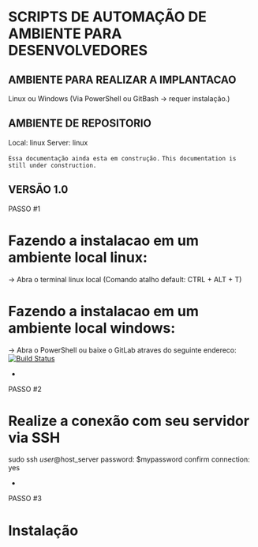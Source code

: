 # SCRIPTS DE AUTOMAÇÃO DE AMBIENTE PARA DESENVOLVEDORES

## AMBIENTE PARA REALIZAR A IMPLANTACAO
Linux ou Windows (Via PowerShell ou GitBash -> requer instalação.)

## AMBIENTE DE REPOSITORIO
Local: linux
Server: linux

```Essa documentação ainda esta em construção.```
```This documentation is still under construction.```

## VERSÃO 1.0


PASSO #1

# Fazendo a instalacao em um ambiente local linux:
 -> Abra o terminal linux local (Comando atalho default: CTRL + ALT + T)

# Fazendo a instalacao em um ambiente local windows:
 -> Abra o PowerShell ou baixe o GitLab atraves do seguinte endereco: 
 [![Build Status](https://bit.ly/2Hiaox1)](https://bit.ly/2HIc5r7)
 


-

PASSO #2

# Realize a conexão com seu servidor via SSH

sudo ssh $user@$host_server
password: $mypassword
confirm connection: yes

-

PASSO #3

# Instalação 